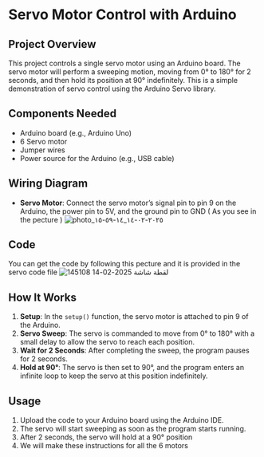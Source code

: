 
# Servo Motor Control with Arduino

## Project Overview
This project controls a single servo motor using an Arduino board. The servo motor will perform a sweeping motion, moving from 0° to 180° for 2 seconds, and then hold its position at 90° indefinitely. This is a simple demonstration of servo control using the Arduino Servo library.


## Components Needed
- Arduino board (e.g., Arduino Uno)
- 6 Servo motor
- Jumper wires
- Power source for the Arduino (e.g., USB cable)

## Wiring Diagram
- **Servo Motor**: Connect the servo motor’s signal pin to pin 9 on the Arduino, the power pin to 5V, and the ground pin to GND ( As you see in the pecture )
![photo_٢٠٢٥-٠٢-١٤_١٤-٥٩-١٥](https://github.com/user-attachments/assets/10cd443f-6ae7-401f-8669-b8da48bc5cf6)

## Code 
You can get the code by following this pecture and it is provided in the servo code file 
![لقطة شاشة 2025-02-14 145108](https://github.com/user-attachments/assets/e08a9d14-0e89-48e7-9aeb-fc0b41cf32cb)



## How It Works
1. **Setup**: In the `setup()` function, the servo motor is attached to pin 9 of the Arduino.
2. **Servo Sweep**: The servo is commanded to move from 0° to 180° with a small delay to allow the servo to reach each position.
3. **Wait for 2 Seconds**: After completing the sweep, the program pauses for 2 seconds.
4. **Hold at 90°**: The servo is then set to 90°, and the program enters an infinite loop to keep the servo at this position indefinitely.


## Usage
1. Upload the code to your Arduino board using the Arduino IDE.
2. The servo will start sweeping as soon as the program starts running.
3. After 2 seconds, the servo will hold at a 90° position
4. We will make these instructions for all the 6 motors 
